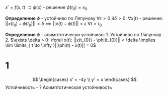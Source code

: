 $x' = f(x, t)$
$\sqsupset  \phi(x)$ - решение
$\phi(t_{0}) = x_{0}$

**Определение**
	$\phi$ - устойчиво по Ляпунову
	$\forall \epsilon > 0 \ \exists \delta > 0:\ \forall x(t)$ - решение$:$
	$||x(t_{0}) - \phi(t_{0})|| < \delta \implies ||x(t) - \phi(t)|| < \epsilon$
	$\forall t > t_{0}$

**Определение**
	$\phi$ - асимптотически устойчиво:
	1. Устойчиво по Ляпунову
	2. $\exists \delta > 0: \forall x(t): ||x(t_{0}) - \phi(t_{0})|| < \delta \implies \lim \limits_{ t \to \infty }||\phi(t) - x(t)|| = 0$

# 1
$$
\begin{cases}
x' = -4y \\
y' = x
\end{cases}
$$
Устойчивость - ?
Асимптотическая устойчивость